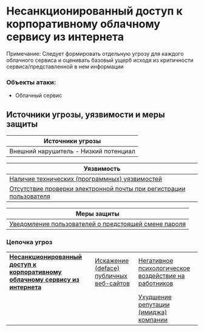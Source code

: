 # Несанкционированный доступ к корпоративному облачному сервису из интернета
Примечание: Следует формировать отдельную угрозу для каждого  облачного сервиса и оценивать базовый ущерб исходя из критичности сервиса/представленной в нем информации

### Объекты атаки:
+ Облачный сервис


## Источники угрозы, уязвимости и меры защиты
|Источники угрозы|
|-|
|Внешний нарушитель - Низкий потенциал |


|Уязвимость|
|--------|
|[Наличие технических (программных) уязвимостей](/vkr/vulnerabilities/page6)|
|[Отсутствие проверки электронной почты при регистрации пользователя](/vkr/vulnerabilities/page7)|

|Меры защиты|
|--------|
|[Уведомление пользователей о предстоящей смене пароля](/vkr/measures/page48)|




### Цепочка угроз

||||
|-|-|-|
|**[Несанкционированный доступ к корпоративному облачному сервису из интернета](/vkr/threats/page4)**|[Искажение (deface) публичных веб-сайтов](/vkr/threats/page14)|[Негативное психологическое воздействие на работников](/vkr/threats/page13)|
|||[Ухудшение репутации (имиджа) компании](/vkr/threats/page24)|






